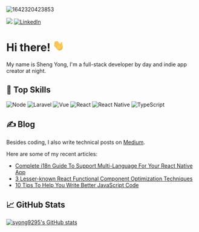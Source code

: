 ![1642320423853](https://user-images.githubusercontent.com/48784001/203785020-2b4826c1-7ddb-4de8-b65b-ebf6e04c5290.jpeg)

![](https://komarev.com/ghpvc/?username=syong9295) [![Linkedln](https://img.shields.io/badge/LinkedIn-0077B5?style=flat-square&logo=linkedin&logoColor=white)]([https://www.linkedin.com/in/bitliu/](https://www.linkedin.com/in/lohshengyong/))

# Hi there! <img src="https://github.com/syong9295/syong9295/blob/90e3a381e45ac0aa1bb0a4c43d0c85dc3f02464c/wave.gif" width="30px" height="30px" />

My name is Sheng Yong, I'm a full-stack developer by day and indie app creator at night.

## 🔧 Top Skills
![Node](https://img.shields.io/badge/node.js-6DA55F?style=for-the-badge&logo=node.js&logoColor=white)
![Laravel](https://img.shields.io/badge/Laravel-FF2D20?style=for-the-badge&logo=laravel&logoColor=white)
![Vue](https://img.shields.io/badge/Vue.js-35495E?style=for-the-badge&logo=vue.js&logoColor=4FC08D)
![React](https://img.shields.io/badge/React-20232A?style=for-the-badge&logo=react&logoColor=61DAFB)
![React Native](https://img.shields.io/badge/React_Native-20232A?style=for-the-badge&logo=react&logoColor=61DAFB)
![TypeScript](https://img.shields.io/badge/TypeScript-007ACC?style=for-the-badge&logo=typescript&logoColor=white)

## &#x270d; Blog

Besides coding, I also write technical posts on [Medium](https://medium.com/@syong9295).

Here are some of my recent articles:

<!-- BLOG-POST-LIST:START -->
- [Complete i18n Guide To Support Multi-Language For Your React Native App](https://medium.com/gitconnected/complete-i18n-guide-to-support-multi-language-for-your-react-native-app-c5ea4e0fa5b3)
- [3 Lesser-known React Functional Component Optimization Techniques](https://medium.com/@syong9295/3-lesser-known-react-functional-component-optimization-techniques-bba814d0e679)
- [10 Tips To Help You Write Better JavaScript Code](https://medium.com/gitconnected/20-tips-and-best-practices-to-write-better-javascript-code-ae7cd249517b)
<!-- BLOG-POST-LIST:END -->

## &#x1f4c8; GitHub Stats

[![syong9295's GitHub stats](https://github-readme-stats-alpha-rose.vercel.app/api?username=syong9295&show_icons=true&hide_border=true&count_private=true&theme=onedark)](https://github.com/syong9295/github-readme-stats)  
